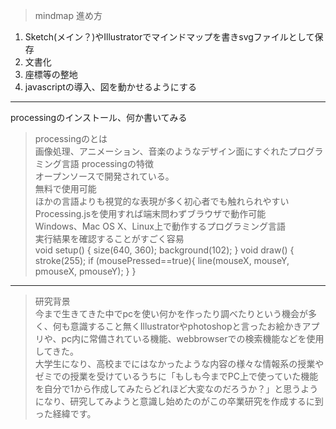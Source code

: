 >mindmap
>進め方
1. Sketch(メイン？)やIllustratorでマインドマップを書きsvgファイルとして保存
1. 文書化
1. 座標等の整地
1. javascriptの導入、図を動かせるようにする
---
processingのインストール、何か書いてみる  

>processingのとは  
画像処理、アニメーション、音楽のようなデザイン面にすぐれたプログラミング言語
>processingの特徴  
オープンソースで開発されている。  
無料で使用可能  
ほかの言語よりも視覚的な表現が多く初心者でも触れられやすい  
Processing.jsを使用すれば端末問わずブラウザで動作可能  
Windows、Mac OS X、Linux上で動作するプログラミング言語  
実行結果を確認することがすごく容易  
void setup() {
  size(640, 360);
  background(102);
}
void draw() {
  stroke(255);
  if (mousePressed==true){
    line(mouseX, mouseY, pmouseX, pmouseY);
  }
}
---
>研究背景
<br>今まで生きてきた中でpcを使い何かを作ったり調べたりという機会が多く、何も意識すること無くIllustratorやphotoshopと言ったお絵かきアプリや、pc内に常備されている機能、webbrowserでの検索機能などを使用してきた。
<br>大学生になり、高校までにはなかったような内容の様々な情報系の授業やゼミでの授業を受けているうちに「もしも今までPC上で使っていた機能を自分で1から作成してみたらどれほど大変なのだろうか？」と思うようになり、研究してみようと意識し始めたのがこの卒業研究を作成するに到った経緯です。
<br>
